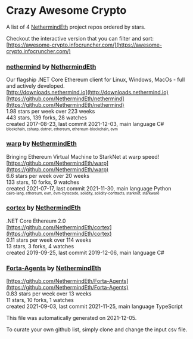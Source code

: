# Crazy Awesome Crypto
A list of 4 [NethermindEth](https://github.com/NethermindEth) project repos ordered by stars.  

Checkout the interactive version that you can filter and sort: 
[https://awesome-crypto.infocruncher.com/](https://awesome-crypto.infocruncher.com/)  


### [nethermind](https://github.com/NethermindEth/nethermind) by [NethermindEth](https://github.com/NethermindEth)  
Our flagship .NET Core Ethereum client for Linux, Windows, MacOs - full and actively developed.  
[http://downloads.nethermind.io](http://downloads.nethermind.io)  
[https://github.com/NethermindEth/nethermind](https://github.com/NethermindEth/nethermind)  
1.98 stars per week over 223 weeks  
443 stars, 139 forks, 28 watches  
created 2017-08-23, last commit 2021-12-03, main language C#  
<sub><sup>blockchain, csharp, dotnet, ethereum, ethereum-blockchain, evm</sup></sub>


### [warp](https://github.com/NethermindEth/warp) by [NethermindEth](https://github.com/NethermindEth)  
Bringing Ethereum Virtual Machine to StarkNet at warp speed!   
[https://github.com/NethermindEth/warp](https://github.com/NethermindEth/warp)  
6.6 stars per week over 20 weeks  
133 stars, 10 forks, 9 watches  
created 2021-07-17, last commit 2021-11-30, main language Python  
<sub><sup>cairo-lang, ethereum, evm, evm-bytecode, solidity, solidity-contracts, starknet, starkware</sup></sub>


### [cortex](https://github.com/NethermindEth/cortex) by [NethermindEth](https://github.com/NethermindEth)  
.NET Core Ethereum 2.0  
[https://github.com/NethermindEth/cortex](https://github.com/NethermindEth/cortex)  
0.11 stars per week over 114 weeks  
13 stars, 3 forks, 4 watches  
created 2019-09-25, last commit 2019-12-06, main language C#  


### [Forta-Agents](https://github.com/NethermindEth/Forta-Agents) by [NethermindEth](https://github.com/NethermindEth)  
  
[https://github.com/NethermindEth/Forta-Agents](https://github.com/NethermindEth/Forta-Agents)  
0.83 stars per week over 13 weeks  
11 stars, 10 forks, 1 watches  
created 2021-09-03, last commit 2021-11-25, main language TypeScript  


This file was automatically generated on 2021-12-05.  

To curate your own github list, simply clone and change the input csv file.  